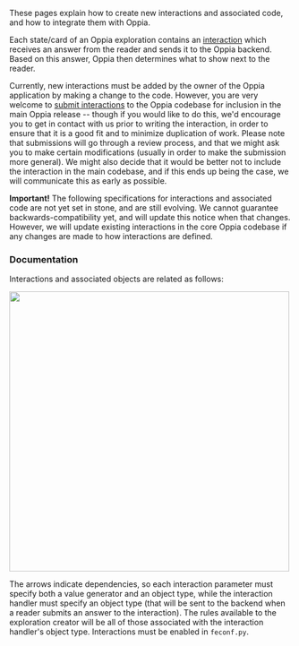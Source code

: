 These pages explain how to create new interactions and associated code, and how to integrate them with Oppia.

Each state/card of an Oppia exploration contains an [interaction](InteractiveWidgets.md) which receives an answer from the reader and sends it to the Oppia backend. Based on this answer, Oppia then determines what to show next to the reader.

Currently, new interactions must be added by the owner of the Oppia application by making a change to the code. However, you are very welcome to [submit interactions](Contributing.md) to the Oppia codebase for inclusion in the main Oppia release -- though if you would like to do this, we'd encourage you to get in contact with us prior to writing the interaction, in order to ensure that it is a good fit and to minimize duplication of work. Please note that submissions will go through a review process, and that we might ask you to make certain modifications (usually in order to make the submission more general). We might also decide that it would be better not to include the interaction in the main codebase, and if this ends up being the case, we will communicate this as early as possible.

**Important!** The following specifications for interactions and associated code are not yet set in stone, and are still evolving. We cannot guarantee backwards-compatibility yet, and will update this notice when that changes. However, we will update existing interactions in the core Oppia codebase if any changes are made to how interactions are defined.

### Documentation ###

Interactions and associated objects are related as follows:

<img src='https://raw.githubusercontent.com/oppia/oppia/wiki/images/extensionsOverview.png' width='500'>

The arrows indicate dependencies, so each interaction parameter must specify both a value generator and an object type, while the interaction handler must specify an object type (that will be sent to the backend when a reader submits an answer to the interaction). The rules available to the exploration creator will be all of those associated with the interaction handler's object type. Interactions must be enabled in `feconf.py`.

